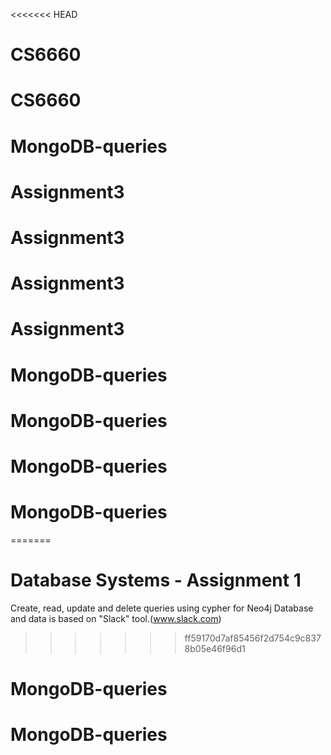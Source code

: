 <<<<<<< HEAD
# CS6660
# CS6660
# MongoDB-queries
# Assignment3
# Assignment3
# Assignment3
# Assignment3
# MongoDB-queries
# MongoDB-queries
# MongoDB-queries
# MongoDB-queries
=======
# Database Systems - Assignment 1

Create, read, update and delete queries using cypher for Neo4j Database and data is based on "Slack" tool.(www.slack.com)
>>>>>>> ff59170d7af85456f2d754c9c8378b05e46f96d1
# MongoDB-queries
# MongoDB-queries
